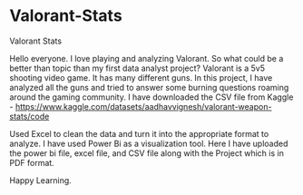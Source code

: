 # Valorant-Stats
Valorant Stats



Hello everyone. I love playing and analyzing Valorant. So what could be a better than topic than my first data analyst project? Valorant is a 5v5 shooting video game. It has many different guns. In this project, I have analyzed all the guns and tried to answer some burning questions roaming around the gaming community. 
I have downloaded the CSV file from Kaggle - https://www.kaggle.com/datasets/aadhavvignesh/valorant-weapon-stats/code

Used Excel to clean the data and turn it into the appropriate format to analyze. I have used Power Bi as a visualization tool.
Here I have uploaded the power bi file, excel file, and CSV file along with the Project which is in PDF format.


Happy Learning. 
